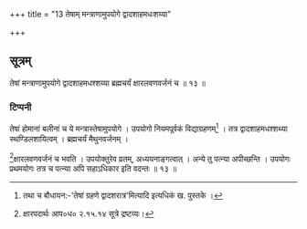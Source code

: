 +++
title = "13 तेषाम् मन्त्राणामुपयोगे द्वादशाहमधःशय्या"

+++
## सूत्रम्
तेषां मन्त्राणामुपयोगे द्वादशाहमधश्शय्या ब्रह्मचर्यं क्षारलवणवर्जनं च ॥ १३ ॥  
### टिप्पनी
तेषां होमानां बलीनां च ये मन्त्रास्तेषामुपयोगे । उपयोगो नियमपूर्वकं विद्याग्रहणम्[^२] । तत्र द्वादशाहमधश्शथ्या स्थण्डिलशायित्वम् । ब्रह्मचर्यं मैथुनवर्जनम् ।  

[^२]: तथा च बौधायन:-'तेषां ग्रहणे द्वादशरात्र'मित्यादि इत्यधिकं ख. पुस्तके ।


[^१]क्षारलवणवर्जनं च भवति । उपयोक्तुरेव व्रतम्, अध्ययनाङ्गत्वात् । अन्ये तु पत्न्या अपीच्छन्ति । उपयोगः प्रथमयोगः तत्र च पत्न्या अपि सहाऽधिकार इति वदन्तः ॥ १३ ॥  

[^१]: क्षारपदार्थः आप०ध० २.१५.१४ सूत्रे द्रष्टव्यः।  

